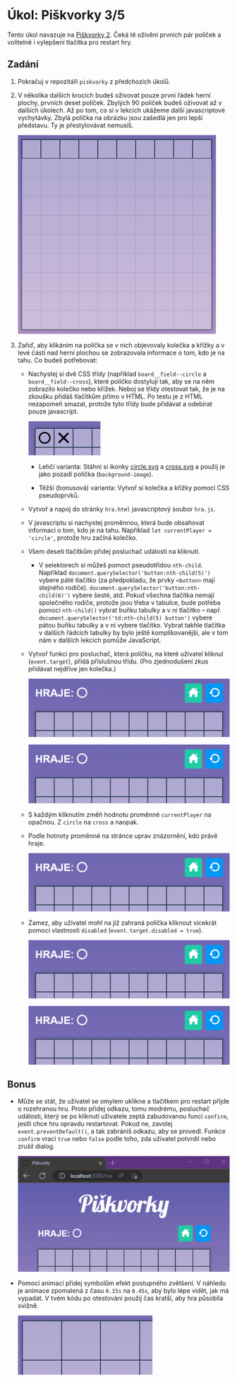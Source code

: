 # Úkol: Piškvorky 3/5

Tento úkol navazuje na [Piškvorky 2](https://github.com/Czechitas-podklady-WEB/Ukol-Piskvorky-2). Čeká tě oživění prvních pár políček a volitelně i vylepšení tlačítka pro restart hry.

## Zadání

1.  Pokračuj v repozitáři `piskvorky` z předchozích úkolů.

1.  V několika dalších krocích budeš oživovat pouze první řádek herní plochy, prvních deset políček. Zbylých 90 políček budeš oživovat až v dalších úkolech. Až po tom, co si v lekcích ukážeme další javascriptové vychytávky. Zbylá políčka na obrázku jsou zašedlá jen pro lepší představu. Ty je přestylovávat nemusíš.

    ![zvýrazněných prvních deset políček](zadani/prvnich-deset.png)

1.  Zařiď, aby klikáním na políčka se v nich objevovaly kolečka a křížky a v levé části nad herní plochou se zobrazovala informace o tom, kdo je na tahu. Co budeš potřebovat:

    - Nachystej si dvě CSS třídy (například `board__field--circle` a `board__field--cross`), které políčko dostylují tak, aby se na něm zobrazilo kolečko nebo křížek. Neboj se třídy otestovat tak, že je na zkoušku přidáš tlačítkům přímo v HTML. Po testu je z HTML nezapomeň smazat, protože tyto třídy bude přidávat a odebírat pouze javascript.

      ![HTML zkouška tříd](zadani/html-zkouska.png)

      - Lehčí varianta: Stáhni si ikonky [circle.svg](https://github.com/Czechitas-podklady-WEB/Ukol-Piskvorky-3/raw/main/podklady/circle.svg) a [cross.svg](https://github.com/Czechitas-podklady-WEB/Ukol-Piskvorky-3/raw/main/podklady/cross.svg) a použij je jako pozadí políčka (`background-image`).

      - Těžší (bonusová) varianta: Vytvoř si kolečka a křížky pomocí CSS pseudoprvků.

    - Vytvoř a napoj do stránky `hra.html` javascriptový soubor `hra.js`.

    - V javascriptu si nachystej proměnnou, která bude obsahovat informaci o tom, kdo je na tahu. Například `let currentPlayer = 'circle'`, protože hru začíná kolečko.

    - Všem deseti tlačítkům přidej posluchač události na kliknutí.

      - V selektorech si můžeš pomoct pseudotřídou `nth-child`. Například `document.querySelector('button:nth-child(5)')` vybere páté tlačítko (za předpokladu, že prvky `<button>` mají stejného rodiče). `document.querySelector('button:nth-child(6)')` vybere šesté, atd. Pokud všechna tlačítka nemají společného rodiče, protože jsou třeba v tabulce, bude potřeba pomocí `nth-child()` vybrat buňku tabulky a v ní tlačítko – např. `document.querySelector('td:nth-child(5) button')` vybere pátou buňku tabulky a v ní vybere tlačítko. Vybrat takhle tlačítka v dalších řádcích tabulky by bylo ještě komplikovanější, ale v tom nám v dalších lekcích pomůže JavaScript.

    - Vytvoř funkci pro posluchač, která políčku, na které uživatel kliknul (`event.target`), přidá příslušnou třídu. (Pro zjednodušení zkus přidávat nejdříve jen kolečka.)

      ![přidávání koleček](zadani/jen-kolecka.gif)

      ![střídání symbolů](zadani/stridani.gif)

    - S každým kliknutím změň hodnotu proměnné `currentPlayer` na opačnou. Z `circle` na `cross` a naopak.

    - Podle hotnoty proměnné na stránce uprav znázornění, kdo právě hraje.

      ![úprava, kdo hraje](zadani/kdo-hraje.gif)

    - Zamez, aby uživatel mohl na již zahraná políčka kliknout vícekrát pomocí vlastnosti `disabled` (`event.target.disabled = true`).

      ![dvojitý tah](zadani/dvojity-tah.gif)

      ![opraven dvojitý tah](zadani/opraven-dvojity-tah.gif)

## Bonus

- Může se stát, že uživatel se omylem uklikne a tlačítkem pro restart přijde o rozehranou hru. Proto přidej odkazu, tomu modrému, posluchač události, který se po kliknutí uživatele zeptá zabudovanou funcí `confirm`, jestli chce hru opravdu restartovat. Pokud ne, zavolej `event.preventDefault()`, a tak zabráníš odkazu, aby se provedl. Funkce `confirm` vrací `true` nebo `false` podle toho, zda uživatel potvrdil nebo zrušil dialog.

  ![ukázka restartu](zadani/restart.gif)

- Pomocí animací přidej symbolům efekt postupného zvětšení. V náhledu je animace zpomalená z času `0.15s` na `0.45s`, aby bylo lépe vidět, jak má vypadat. V tvém kódu po otestování použij čas kratší, aby hra působila svižně.

  ![animace](zadani/klik-animace.gif)
